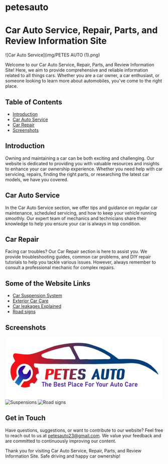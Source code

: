 # petesauto
# Car Auto Service, Repair, Parts, and Review Information Site

![Car Auto Service](img/PETES AUTO (1).png)

Welcome to our Car Auto Service, Repair, Parts, and Review Information Site! Here, we aim to provide comprehensive and reliable information related to all things cars. Whether you are a car owner, a car enthusiast, or someone looking to learn more about automobiles, you've come to the right place.

## Table of Contents

- [Introduction](#introduction)
- [Car Auto Service](#car-auto-service)
- [Car Repair](#car-repair)
- [Screenshots](#screenshots)


## Introduction

Owning and maintaining a car can be both exciting and challenging. Our website is dedicated to providing you with valuable resources and insights to enhance your car ownership experience. Whether you need help with car servicing, repairs, finding the right parts, or researching the latest car models, we have you covered.

## Car Auto Service

In the Car Auto Service section, we offer tips and guidance on regular car maintenance, scheduled servicing, and how to keep your vehicle running smoothly. Our expert team of mechanics and technicians share their knowledge to help you ensure your car is always in top condition.

## Car Repair

Facing car troubles? Our Car Repair section is here to assist you. We provide troubleshooting guides, common car problems, and DIY repair tutorials to help you tackle various issues. However, always remember to consult a professional mechanic for complex repairs.



## Some of the Website Links

- [Car Suspension System](https://petesauto.co.ke/suspension.html)
- [Exterior Car Care](https://petesauto.co.ke/exterior_care.html)
- [Car leakages Explained](https://petesauto.co.ke/car_leakages.html)
- [Road signs](https://petesauto.co.ke/roadsign.html)

## Screenshots

![Logo](img/PETES%20AUTO%20(1).png)
![Suspensions](img/suspension.png)
![Road signs](img/roadsign.png)

## Get in Touch

Have questions, suggestions, or want to contribute to our website? Feel free to reach out to us at petesauto23@gmail.com. We value your feedback and are committed to continuously improving our content.

Thank you for visiting Car Auto Service, Repair, Parts, and Review Information Site. Safe driving and happy car ownership!
